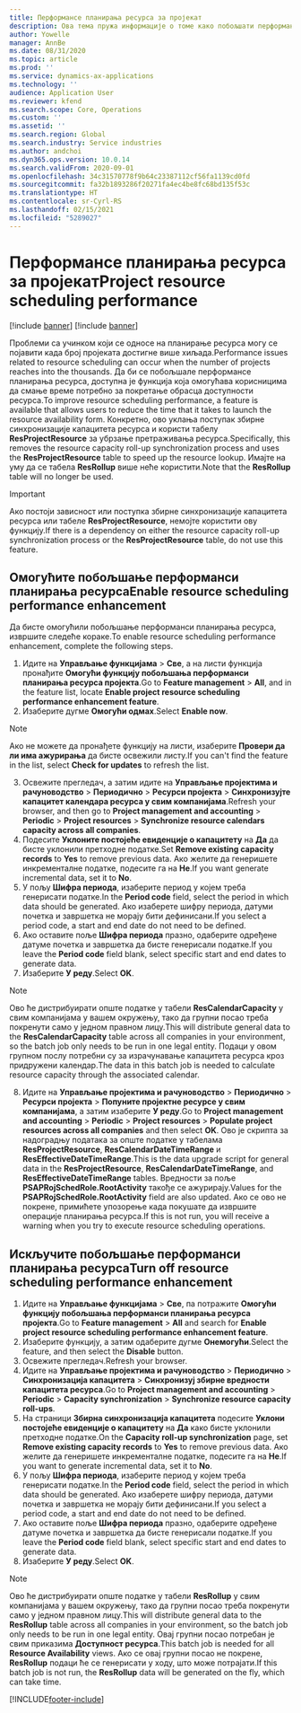 ```yaml
---
title: Перформансе планирања ресурса за пројекат
description: Ова тема пружа информације о томе како побољшати перформансе планирања ресурса за велики број пројеката.
author: Yowelle
manager: AnnBe
ms.date: 08/31/2020
ms.topic: article
ms.prod: ''
ms.service: dynamics-ax-applications
ms.technology: ''
audience: Application User
ms.reviewer: kfend
ms.search.scope: Core, Operations
ms.custom: ''
ms.assetid: ''
ms.search.region: Global
ms.search.industry: Service industries
ms.author: andchoi
ms.dyn365.ops.version: 10.0.14
ms.search.validFrom: 2020-09-01
ms.openlocfilehash: 34c31570778f9b64c23387112cf56fa1139cd0fd
ms.sourcegitcommit: fa32b1893286f20271fa4ec4be8fc68bd135f53c
ms.translationtype: HT
ms.contentlocale: sr-Cyrl-RS
ms.lasthandoff: 02/15/2021
ms.locfileid: "5289027"
---
```

# <a name="project-resource-scheduling-performance"></a><span data-ttu-id="db31a-103">Перформансе планирања ресурса за пројекат</span><span class="sxs-lookup"><span data-stu-id="db31a-103">Project resource scheduling performance</span></span>

[!include [banner](../includes/banner.md)]
[!include [banner](../includes/preview-banner.md)]


<span data-ttu-id="db31a-104">Проблеми са учинком који се односе на планирање ресурса могу се појавити када број пројеката достигне више хиљада.</span><span class="sxs-lookup"><span data-stu-id="db31a-104">Performance issues related to resource scheduling can occur when the number of projects reaches into the thousands.</span></span> <span data-ttu-id="db31a-105">Да би се побољшале перформансе планирања ресурса, доступна је функција која омогућава корисницима да смање време потребно за покретање обрасца доступности ресурса.</span><span class="sxs-lookup"><span data-stu-id="db31a-105">To improve resource scheduling performance, a feature is available that allows users to reduce the time that it takes to launch the resource availability form.</span></span> <span data-ttu-id="db31a-106">Конкретно, ово уклања поступак збирне синхронизације капацитета ресурса и користи табелу **ResProjectResource** за убрзање претраживања ресурса.</span><span class="sxs-lookup"><span data-stu-id="db31a-106">Specifically, this removes the resource capacity roll-up synchronization process and uses the **ResProjectResource** table to speed up the resource lookup.</span></span> <span data-ttu-id="db31a-107">Имајте на уму да се табела **ResRollup** више неће користити.</span><span class="sxs-lookup"><span data-stu-id="db31a-107">Note that the **ResRollup** table will no longer be used.</span></span>

> [!IMPORTANT]
> <span data-ttu-id="db31a-108">Ако постоји зависност или поступка збирне синхронизације капацитета ресурса или табеле **ResProjectResource**, немојте користити ову функцију.</span><span class="sxs-lookup"><span data-stu-id="db31a-108">If there is a dependency on either the resource capacity roll-up synchronization process or the **ResProjectResource** table, do not use this feature.</span></span>

## <a name="enable-resource-scheduling-performance-enhancement"></a><span data-ttu-id="db31a-109">Омогућите побољшање перформанси планирања ресурса</span><span class="sxs-lookup"><span data-stu-id="db31a-109">Enable resource scheduling performance enhancement</span></span>
<span data-ttu-id="db31a-110">Да бисте омогућили побољшање перформанси планирања ресурса, извршите следеће кораке.</span><span class="sxs-lookup"><span data-stu-id="db31a-110">To enable resource scheduling performance enhancement, complete the following steps.</span></span>

1. <span data-ttu-id="db31a-111">Идите на **Управљање функцијама** > **Све**, а на листи функција пронађите **Омогући функцију побољшања перформанси планирања ресурса пројекта**.</span><span class="sxs-lookup"><span data-stu-id="db31a-111">Go to **Feature management** > **All**, and in the feature list, locate **Enable project resource scheduling performance enhancement feature**.</span></span>
2. <span data-ttu-id="db31a-112">Изаберите дугме **Омогући одмах**.</span><span class="sxs-lookup"><span data-stu-id="db31a-112">Select **Enable now**.</span></span>

> [!NOTE]
> <span data-ttu-id="db31a-113">Ако не можете да пронађете функцију на листи, изаберите **Провери да ли има ажурирања** да бисте освежили листу.</span><span class="sxs-lookup"><span data-stu-id="db31a-113">If you can't find the feature in the list, select **Check for updates** to refresh the list.</span></span>

3. <span data-ttu-id="db31a-114">Освежите прегледач, а затим идите на **Управљање пројектима и рачуноводство** > **Периодично** > **Ресурси пројекта** > **Синхронизујте капацитет календара ресурса у свим компанијама**.</span><span class="sxs-lookup"><span data-stu-id="db31a-114">Refresh your browser, and then go to **Project management and accounting** > **Periodic** > **Project resources** > **Synchronize resource calendars capacity across all companies**.</span></span>
4. <span data-ttu-id="db31a-115">Подесите **Уклоните постојеће евиденције о капацитету** на **Да** да бисте уклонили претходне податке.</span><span class="sxs-lookup"><span data-stu-id="db31a-115">Set **Remove existing capacity records** to **Yes** to remove previous data.</span></span> <span data-ttu-id="db31a-116">Ако желите да генеришете инкременталне податке, подесите га на **Не**.</span><span class="sxs-lookup"><span data-stu-id="db31a-116">If you want generate incremental data, set it to **No**.</span></span>
5. <span data-ttu-id="db31a-117">У пољу **Шифра периода**, изаберите период у којем треба генерисати податке.</span><span class="sxs-lookup"><span data-stu-id="db31a-117">In the **Period code** field, select the period in which data should be generated.</span></span> <span data-ttu-id="db31a-118">Ако изаберете шифру периода, датуми почетка и завршетка не морају бити дефинисани.</span><span class="sxs-lookup"><span data-stu-id="db31a-118">If you select a period code, a start and end date do not need to be defined.</span></span>
6. <span data-ttu-id="db31a-119">Ако оставите поље **Шифра периода** празно, одаберите одређене датуме почетка и завршетка да бисте генерисали податке.</span><span class="sxs-lookup"><span data-stu-id="db31a-119">If you leave the **Period code** field blank, select specific start and end dates to generate data.</span></span>
7. <span data-ttu-id="db31a-120">Изаберите **У реду**.</span><span class="sxs-lookup"><span data-stu-id="db31a-120">Select **OK**.</span></span>

 > [!NOTE]
 > <span data-ttu-id="db31a-121">Ово ће дистрибуирати опште податке у табели **ResCalendarCapacity** у свим компанијама у вашем окружењу, тако да групни посао треба покренути само у једном правном лицу.</span><span class="sxs-lookup"><span data-stu-id="db31a-121">This will distribute general data to the **ResCalendarCapacity** table across all companies in your environment, so the batch job only needs to be run in one legal entity.</span></span> <span data-ttu-id="db31a-122">Подаци у овом групном послу потребни су за израчунавање капацитета ресурса кроз придружени календар.</span><span class="sxs-lookup"><span data-stu-id="db31a-122">The data in this batch job is needed to calculate resource capacity through the associated calendar.</span></span>

8. <span data-ttu-id="db31a-123">Идите на **Управљање пројектима и рачуноводство** > **Периодично** > **Ресурси пројекта** > **Попуните пројектне ресурсе у свим компанијама**, а затим изаберите **У реду**.</span><span class="sxs-lookup"><span data-stu-id="db31a-123">Go to **Project management and accounting** > **Periodic** > **Project resources** > **Populate project resources across all companies** and then select **OK**.</span></span> <span data-ttu-id="db31a-124">Ово је скрипта за надоградњу података за опште податке у табелама **ResProjectResource**, **ResCalendarDateTimeRange** и **ResEffectiveDateTimeRange**.</span><span class="sxs-lookup"><span data-stu-id="db31a-124">This is the data upgrade script for general data in the **ResProjectResource**, **ResCalendarDateTimeRange**, and **ResEffectiveDateTimeRange** tables.</span></span> <span data-ttu-id="db31a-125">Вредности за поље **PSAPRojSchedRole.RootActivity** такође се ажурирају.</span><span class="sxs-lookup"><span data-stu-id="db31a-125">Values for the **PSAPRojSchedRole.RootActivity** field are also updated.</span></span> <span data-ttu-id="db31a-126">Ако се ово не покрене, примићете упозорење када покушате да извршите операције планирања ресурса.</span><span class="sxs-lookup"><span data-stu-id="db31a-126">If this is not run, you will receive a warning when you try to execute resource scheduling operations.</span></span>
 
## <a name="turn-off-resource-scheduling-performance-enhancement"></a><span data-ttu-id="db31a-127">Искључите побољшање перформанси планирања ресурса</span><span class="sxs-lookup"><span data-stu-id="db31a-127">Turn off resource scheduling performance enhancement</span></span>

1. <span data-ttu-id="db31a-128">Идите на **Управљање функцијама** > **Све**, па потражите **Омогући функцију побољшања перформанси планирања ресурса пројекта**.</span><span class="sxs-lookup"><span data-stu-id="db31a-128">Go to **Feature management** > **All**  and search for **Enable project resource scheduling performance enhancement feature**.</span></span>
2. <span data-ttu-id="db31a-129">Изаберите функцију, а затим одаберите дугме **Онемогући**.</span><span class="sxs-lookup"><span data-stu-id="db31a-129">Select the feature, and then select the **Disable** button.</span></span>
3. <span data-ttu-id="db31a-130">Освежите прегледач.</span><span class="sxs-lookup"><span data-stu-id="db31a-130">Refresh your browser.</span></span>
4. <span data-ttu-id="db31a-131">Идите на **Управљање пројектима и рачуноводство** > **Периодично** > **Синхронизација капацитета** > **Синхронизуј збирне вредности капацитета ресурса**.</span><span class="sxs-lookup"><span data-stu-id="db31a-131">Go to **Project management and accounting** > **Periodic** > **Capacity synchronization** > **Synchronize resource capacity roll-ups**.</span></span>
5. <span data-ttu-id="db31a-132">На страници **Збирна синхронизација капацитета** подесите **Уклони постојеће евиденције о капацитету** на **Да** како бисте уклонили претходне податке.</span><span class="sxs-lookup"><span data-stu-id="db31a-132">On the **Capacity roll-up synchronization** page, set **Remove existing capacity records** to **Yes** to remove previous data.</span></span> <span data-ttu-id="db31a-133">Ако желите да генеришете инкременталне податке, подесите га на **Не**.</span><span class="sxs-lookup"><span data-stu-id="db31a-133">If you want to generate incremental data, set it to **No**.</span></span>
6. <span data-ttu-id="db31a-134">У пољу **Шифра периода**, изаберите период у којем треба генерисати податке.</span><span class="sxs-lookup"><span data-stu-id="db31a-134">In the **Period code** field, select the period in which data should be generated.</span></span> <span data-ttu-id="db31a-135">Ако изаберете шифру периода, датуми почетка и завршетка не морају бити дефинисани.</span><span class="sxs-lookup"><span data-stu-id="db31a-135">If you select a period code, a start and end date do not need to be defined.</span></span>
7. <span data-ttu-id="db31a-136">Ако оставите поље **Шифра периода** празно, одаберите одређене датуме почетка и завршетка да бисте генерисали податке.</span><span class="sxs-lookup"><span data-stu-id="db31a-136">If you leave the **Period code** field blank, select specific start and end dates to generate data.</span></span>
8. <span data-ttu-id="db31a-137">Изаберите **У реду**.</span><span class="sxs-lookup"><span data-stu-id="db31a-137">Select **OK**.</span></span>

> [!NOTE]
> <span data-ttu-id="db31a-138">Ово ће дистрибуирати опште податке у табели **ResRollup** у свим компанијама у вашем окружењу, тако да групни посао треба покренути само у једном правном лицу.</span><span class="sxs-lookup"><span data-stu-id="db31a-138">This will distribute general data to the **ResRollup** table across all companies in your environment, so the batch job only needs to be run in one legal entity.</span></span> <span data-ttu-id="db31a-139">Овај групни посао потребан је свим приказима **Доступност ресурса**.</span><span class="sxs-lookup"><span data-stu-id="db31a-139">This batch job is needed for all **Resource Availability** views.</span></span> <span data-ttu-id="db31a-140">Ако се овај групни посао не покрене, **ResRollup** подаци ће се генерисати у ходу, што може потрајати.</span><span class="sxs-lookup"><span data-stu-id="db31a-140">If this batch job is not run, the **ResRollup** data will be generated on the fly, which can take time.</span></span>


[!INCLUDE[footer-include](../includes/footer-banner.md)]